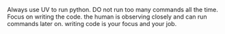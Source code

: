 Always use UV to run python. DO not run too many commands all the time. Focus on writing the code. the human is observing closely and can run commands later on. writing code is your focus and your job.